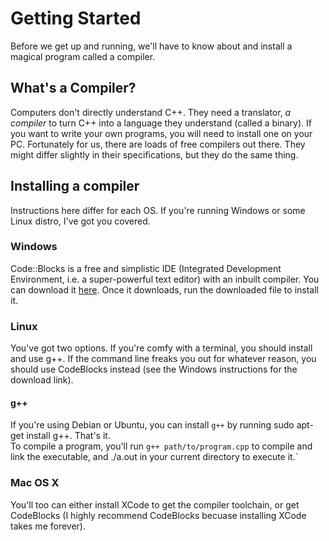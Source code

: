# Getting Started

Before we get up and running, we'll have to know about and install a magical program called a compiler.

## What's a Compiler?

Computers don't directly understand C++. They need a translator, _a compiler_ to turn C++ into a language they understand \(called a binary\). If you want to write your own programs, you will need to install one on your PC. Fortunately for us, there are loads of free compilers out there. They might differ slightly in their specifications, but they do the same thing.

## Installing a compiler

Instructions here differ for each OS. If you're running Windows or some Linux distro, I've got you covered.

### Windows

Code::Blocks is a free and simplistic IDE \(Integrated Development Environment, i.e. a super-powerful text editor\) with an inbuilt compiler. You can download it [here](http://www.codeblocks.org/downloads). Once it downloads, run the downloaded file to install it.

### Linux

You've got two options. If you're comfy with a terminal, you should install and use g++. If the command line freaks you out for whatever reason, you should use CodeBlocks instead \(see the Windows instructions for the download link\).

#### g++

If you're using Debian or Ubuntu, you can install `g++` by running sudo apt-get install g++. That's it.      
To compile a program, you'll run `g++ path/to/program.cpp` to compile and link the executable, and ./a.out in your current directory to execute it.`

### Mac OS X

You'll too can either install XCode to get the compiler toolchain, or get CodeBlocks \(I highly recommend CodeBlocks becuase installing XCode takes me forever\).
